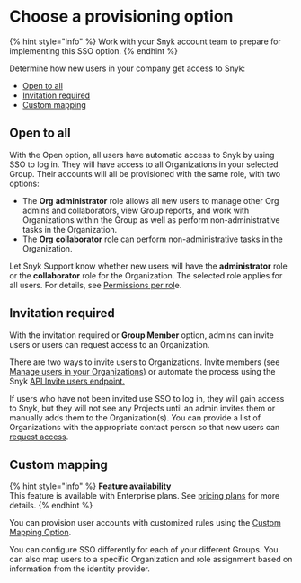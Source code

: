 # Choose a provisioning option

{% hint style="info" %}
Work with your Snyk account team to prepare for implementing this SSO option.
{% endhint %}

Determine how new users in your company get access to Snyk:

* [Open to all](choose-a-provisioning-option.md#open-to-all)
* [Invitation required](choose-a-provisioning-option.md#invitation-required)
* [Custom mapping](choose-a-provisioning-option.md#custom-mapping)

## Open to all

With the Open option, all users have automatic access to Snyk by using SSO to log in. They will have access to all Organizations in your selected Group. Their accounts will all be provisioned with the same role, with two options:

* The **Org** **administrator** role allows all new users to manage other Org admins and collaborators, view Group reports, and work with Organizations within the Group as well as perform non-administrative tasks in the Organization.
* The **Org** **collaborator** role can perform non-administrative tasks in the Organization.

Let Snyk Support know whether new users will have the **administrator** role or the **collaborator** role for the Organization. The selected role applies for all users. For details, see [Permissions per rol](../../snyk-admin/manage-users-and-permissions/managing-permissions.md#permissions-per-role)e.

## Invitation required

With the invitation required or **Group Member** option, admins can invite users or users can request access to an Organization.

There are two ways to invite users to Organizations. Invite members (see [Manage users in your Organizations](../../snyk-admin/manage-users-and-permissions/manage-users-in-your-organizations.md)) or automate the process using the Snyk [API Invite users endpoint.](https://snyk.docs.apiary.io/#reference/organizations/user-invitation-to-organization/invite-users)

If users who have not been invited use SSO to log in, they will gain access to Snyk, but they will not see any Projects until an admin invites them or manually adds them to the Organization(s). You can provide a list of Organizations with the appropriate contact person so that new users can [request access](https://docs.snyk.io/user-and-group-management/managing-users-and-permissions/organization-access-requests).

## Custom mapping

{% hint style="info" %}
**Feature availability**\
This feature is available with Enterprise plans. See [pricing plans](https://snyk.io/plans/) for more details.
{% endhint %}

You can provision user accounts with customized rules using the [Custom Mapping Option](custom-mapping-option/).

You can configure SSO differently for each of your different Groups. You can also map users to a specific Organization and role assignment based on information from the identity provider.
